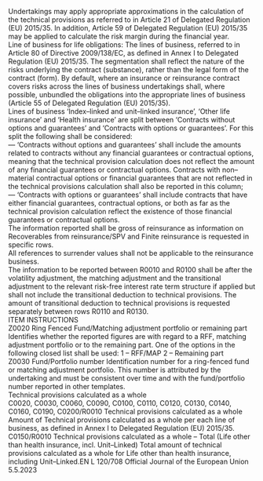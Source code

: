  
Undertakings may apply appropriate approximations in the calculation of the technical provisions as referred to in 
Article 21 of Delegated Regulation (EU) 2015/35. In addition, Article 59 of Delegated Regulation (EU) 2015/35 may be 
applied to calculate the risk margin during the financial year.  
Line of business for life obligations: The lines of business, referred to in Article 80 of Directive 2009/138/EC, as defined 
in Annex I to Delegated Regulation (EU) 2015/35. The segmentation shall reflect the nature of the risks underlying the 
contract (substance), rather than the legal form of the contract (form). By default, where an insurance or reinsurance 
contract covers risks across the lines of business undertakings shall, where possible, unbundled the obligations into the 
appropriate lines of business (Article 55 of Delegated Regulation (EU) 2015/35).  
Lines of business ‘Index–linked and unit–linked insurance’, ‘Other life insurance’ and ‘Health insurance’ are split between 
‘Contracts without options and guarantees’ and ‘Contracts with options or guarantees’. For this split the following shall 
be considered:  
— ‘Contracts without options and guarantees’ shall include the amounts related to contracts without any financial 
guarantees or contractual options, meaning that the technical provision calculation does not reflect the amount of 
any financial guarantees or contractual options. Contracts with non–material contractual options or financial 
guarantees that are not reflected in the technical provisions calculation shall also be reported in this column;  
— ‘Contracts with options or guarantees’ shall include contracts that have either financial guarantees, contractual 
options, or both as far as the technical provision calculation reflect the existence of those financial guarantees or 
contractual options.  
The information reported shall be gross of reinsurance as information on Recoverables from reinsurance/SPV and Finite 
reinsurance is requested in specific rows.  
All references to surrender values shall not be applicable to the reinsurance business.  
The information to be reported between R0010 and R0100 shall be after the volatility adjustment, the matching 
adjustment and the transitional adjustment to the relevant risk-free interest rate term structure if applied but shall 
not include the transitional deduction to technical provisions. The amount of transitional deduction to technical 
provisions is requested separately between rows R0110 and R0130.  
ITEM  INSTRUCTIONS  
Z0020  Ring Fenced Fund/Matching 
adjustment portfolio or 
remaining part  Identifies whether the reported figures are with regard to a RFF, matching 
adjustment portfolio or to the remaining part. One of the options in the 
following closed list shall be used: 
1 – RFF/MAP 
2 – Remaining part  
Z0030  Fund/Portfolio number  Identification number for a ring-fenced fund or matching adjustment portfolio. 
This number is attributed by the undertaking and must be consistent over time 
and with the fund/portfolio number reported in other templates.  
Technical provisions calculated as a whole  
C0020, C0030, 
C0060, C0090, 
C0100, C0110, 
C0120, C0130, 
C0140, C0160, 
C0190, 
C0200/R0010  Technical provisions calculated 
as a whole  Amount of Technical provisions calculated as a whole per each line of business, as 
defined in Annex I to Delegated Regulation (EU) 2015/35.  
C0150/R0010  Technical provisions calculated 
as a whole – Total (Life other 
than health insurance, incl. 
Unit–Linked)  Total amount of technical provisions calculated as a whole for Life other than 
health insurance, including Unit–Linked.EN  L 120/708 Official Journal of the European Union 5.5.2023